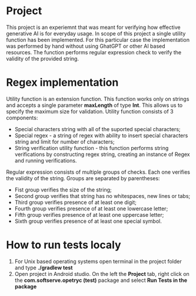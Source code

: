 # Project
This project is an experiemnt that was meant for verifying how effective generative AI is for everyday usage. In scope of this project a single utility function has been implemented. For this particular case the implementation was performed by hand without using GhatGPT or other AI based resources. The function performs regular expression check to verify the validity of the provided string.

# Regex implementation
Utility function is an extension function. This function works only on strings and accepts a single parameter **maxLength** of type **Int**. This allows us to specify the maximum size for validation.
Utility function consists of 3 components:
* Special characters string with all of the suported special characters;
* Special regex - a string of regex with ability to insert special characters string and limit for number of characters;
* String verification utility function - this function performs string verifications by constructing regex string, creating an instance of Regex and running verifications.

Regular expression consists of multiple groups of checks. Each one verifies the validity of the string. Groups are separated by parentheses:
* Fist group verifies the size of the string;
* Second group verifies that string has no whitespaces, new lines or tabs;
* Third group verifies presence of at least one digit;
* Fourth group verifies presence of at least one lowercase letter;
* Fifth group verifies presence of at least one uppercase letter;
* Sixth group verifies presence of at least one special symbol.
# How to run tests localy
1. For Unix based operating systems open terminal in the project folder and type **./gradlew test**
2. Open project in Android studio. On the left the **Project** tab, right click on the **com.softserve.opetryc (test)** package and select **Run Tests in the package**